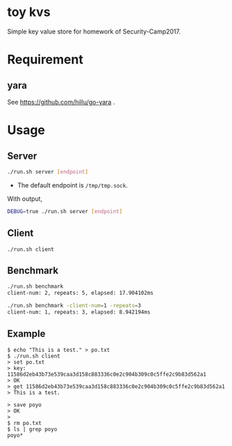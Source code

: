 # toy kvs

Simple key value store for homework of Security-Camp2017.

# Requirement

## yara
See https://github.com/hillu/go-yara .

# Usage

## Server
```bash
./run.sh server [endpoint]
```
* The default endpoint is `/tmp/tmp.sock`.

With output, 
```bash
DEBUG=true ./run.sh server [endpoint]
```

## Client
```shell
./run.sh client
```

## Benchmark
```bash
./run.sh benchmark
client-num: 2, repeats: 5, elapsed: 17.904102ms

./run.sh benchmark -client-num=1 -repeats=3
client-num: 1, repeats: 3, elapsed: 8.942194ms
```

## Example

```shell
$ echo "This is a test." > po.txt
$ ./run.sh client
> set po.txt
> key: 11586d2eb43b73e539caa3d158c883336c0e2c904b309c0c5ffe2c9b83d562a1
> OK
> get 11586d2eb43b73e539caa3d158c883336c0e2c904b309c0c5ffe2c9b83d562a1
> This is a test.

> save poyo
> OK
>
$ rm po.txt
$ ls | grep poyo
poyo*
```
